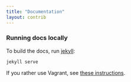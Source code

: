 ```yaml
---
title: "Documentation"
layout: contrib
---
```


### Running docs locally

To build the docs, run [jekyll](http://jekyllrb.com/):

```
jekyll serve
```

If you rather use Vagrant, see [these instructions][v].

[v]: {{site.baseurl}}docs/contrib/vagrant/
